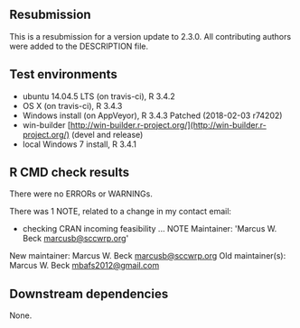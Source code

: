 ## Resubmission 

This is a resubmission for a version update to 2.3.0.  All contributing authors were added to the DESCRIPTION file.

## Test environments
* ubuntu 14.04.5 LTS (on travis-ci), R 3.4.2
* OS X (on travis-ci), R 3.4.3
* Windows install (on AppVeyor), R 3.4.3 Patched (2018-02-03 r74202)
* win-builder [http://win-builder.r-project.org/](http://win-builder.r-project.org/) (devel and release)
* local Windows 7 install, R 3.4.1

## R CMD check results
There were no ERRORs or WARNINGs. 

There was 1 NOTE, related to a change in my contact email: 

* checking CRAN incoming feasibility ... NOTE
Maintainer: 'Marcus W. Beck <marcusb@sccwrp.org>'

New maintainer:
  Marcus W. Beck <marcusb@sccwrp.org>
Old maintainer(s):
  Marcus W. Beck <mbafs2012@gmail.com>
  
## Downstream dependencies
None.
